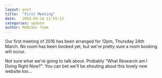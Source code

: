 ```yaml
---
layout: post
title:  "First Meeting"
date:   2016-03-16 11:55:13
categories: update
author: MoBiSoc Team
---
```

Our first meeting of 2016 has been arranged for 12pm, Thursday 24th March. No room has been booked yet, but we're pretty sure a room booking will occur.

Not sure what we're going to talk about. Probably "What Research am I Doing Right Now?". You can bet we'll be shouting about this lovely new website too...
